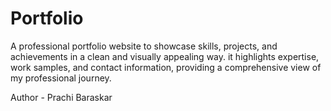 # Portfolio
A professional portfolio website to showcase skills, projects, and achievements in a clean and visually appealing way. it highlights expertise, work samples, and contact information, providing a comprehensive view of my professional journey.
<br>

Author - Prachi Baraskar

